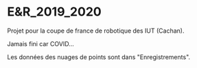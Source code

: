 # E&R_2019_2020

Projet pour la coupe de france de robotique des IUT (Cachan).

Jamais fini car COVID...




Les données des nuages de points sont dans "Enregistrements".
